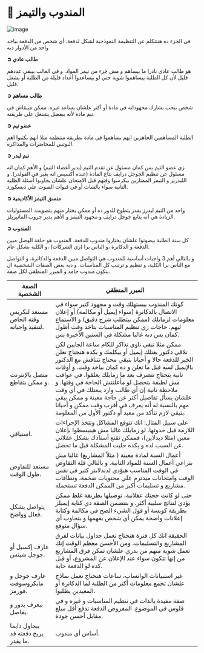# 👥 المندوب والتيمز

![image](https://i.gifer.com/4APT.gif)

في الجزء ده هنتتكلم عن التنظيمة النموذجية لشكل لدفعة. أي شخص من الدفعة بياخد واحد من الأدوار ديه

**➲ طالب عادي**

هو طالب عادي نادرا ما بيساهم و مش جزء من تيمز المواد. و في الغالب بيبقي عددهم قليل لأن كل الطلبة بيساهموا شوية حتي لو بيساعدوا أعداد قليلة من الطلبة أو بشغل قليل.

**➲ طالب مساهم**

شخص بيحب يشارك مجهوداته في مادة أو أكتر علشان يساعد غيره. ممكن ميبقاش في تيم مادة لأنه بيفضل يشتغل علي طريقته.

**➲ عضو تيم**

الطلبة المساهمين الجاهزين انهم يساهموا في مادة بطريقة منتظمة مثلا انهم يكتبوا اهم النوتس للمحاضرات والمذاكرة.

**➲ تيم ليدر**

زي عضو التيم بس كمان مسئول عن تقدم التيم (يدير أعضاء التيم) و الأهم كمان انه مسئول عن تنظيم الجوجل درايف بتاع المادة (عنده أكسيس انه يغير في الفولدر). و الليدريز و التيمز الممتازين بيكرسوا وقتهم قبل الامتحان علشان يجاوبوا أسئلة الطلبة التانية سواء بالشات أو في قنوات الصوت علي ديسكورد. 

**➲ منسق التيمز الأكاديمية**

واحد من التيم ليدرز يقدر يتطوع للدور ده أو ممكن يختار منهم بتصويت. المسئوليات الزيادة هي انه يتابع جوجل درايف و مجهود التيمز و الأهم يدير جروب الماتيريلز. 

**➲ المندوب**

كل سنة الطلبة بيصوتوا علشان يختاروا مندوب للدفعة. المندوب هو حلقة الوصل مبين الدفعة و الدكاترة ،و الناس برا (زي الشركات) ،و الكلية بشكل عام.

و بالتالي أهم 3 واجبات أساسية للمندوب هي التواصل مبين الدفعة والدكاترة، و التواصل مع الناس برا الكلية، و تنظيم و ترتيب كل المناسبات. و ديه بعض الصفات الشخصية ال بتكون مندوب جامد و المبرر المنطقي لكل صفة.

| الصفة الشخصية | المبرر المنطقي |
|------------------|---------|
| مستعد لتكريس وقته الخاص لتنفيذ واجباته. | كونك المندوب بيستهلك وقت و مجهود كتير سواء في الاتصال بالدكاترة (سواء إيميل أو مكالمة) أو إعلان معلومات لزمايلك (ممكن بيتطلب شرح دقيق) و الاستماع ليهم. حاجات زي تنظيم المناسبات بتاخد وقت أطول كمان بس ديه غالبا مشكلة في السنين الأخيرة بس. |
 متصل بالإنترنت و ممكن يتقاطع. | ممكن مثلا تبقي ناوي تذاكر للكام ساعة الجايين لكن تلاقي دكتور بعتلك إيميل أو بيكلمك و بكده هتحتاج تعلن الخبر للدفعة حالا و أحيانا بتبقي محتاج تتناقش مع الدكتور بالإيميل لسه قبل ما تعلن و ده كمان بياخد وقت. و أوقات تانية بتحتاج تتصرف بعد ما زمايلك يعلقوا. في عواقب مش لطيفة بتحصل لو مأعلنتش الحاجة في وقتها. و ملاحظة تانية إن أي طالب وارد يبعتلك في أي وقت علشان يسأل تفاصيل أكتر عن حاجة معينة و ممكن يبقي مهم بالنسبة له أنه يعرف في أقرب وقت ممكن و أحيانا بتبقي لازم تتأكد من معيد أو دكتور الأول من المعلومة.|
| استباقي. | على سبيل المثال: انك تتوقع المشاكل وتتخذ الإجراءات اللازمة قبل حدوثها. لو زمايلك غالبا مش هينبسطوا بإعلان معين (مثلا ديدلاين)، فممكن تقنع أستاذك بشكل عقلاني عن السبب لده و بكده حليت المشكلة قبل ما تحصل. |
| مستعد للتفاوض طول الوقت. | أعمال السنة لمادة معينة ( مثلاً المشاريع) غالبا مش بتراعي أعمال السنة للمواد التانية. و بالتالي قلة التفاوض في الوقت المناسب هيؤدي لديدلاينز كتير في نفس الوقت وامتحانات ميدترم علي محتويات ضخمة، ونطاقات مشاريع و تسليمات أكبر من الممكن الدفعة تستحمله. |
| يتواصل بشكل فعال وواضح. | حتى لو كانت حجتك عقلانية، توصيلها بطريقة غلط ممكن يؤدي لنتائج سلبية أكثر. و بتتضمن الصفة دي كتابة إيميلز بطريقة كويسة أو قول الشيء الصح في مكالمة وكتابة إعلانات واضحة يمكن أي شخص يفهمها و بتجاوب أي سؤال متوقع. |
| عارف إكسيل أو جوجل شيتس. | الحقيقة انك كل فترة هتحتاج تعمل جداول بيانات لفرق المشاريع والتسليمات. ومن الأحسن معظم الوقت إنك تعمل شوية منهم من بدري علشان تمكن فرق المشاريع من إنها تتكون سواء عند الإعلان عن المشروع، أو قبل كده لو الدفعة حابة. |
| عارف جوجل و مايكروسوفت فورمز. |غير استبيانات الواتساب، ساعات هتحتاج تعمل نماذج علشان تجمع معلومات أكتر من الطلبة لما الدكاترة أو المعيدين يطلبوا. |
| بيعرف يدور و يفاصل. | صفة مفيدة بالذات في تنظيم المناسبات و غيره و في فلوس في الموضوع. المفروض الدفعة تدفع أقل مبلغ مقابل أحسن جودة. |
| بيحاول دايما يريح دفعته قد ما يقدر. | أساس أي مندوب. |